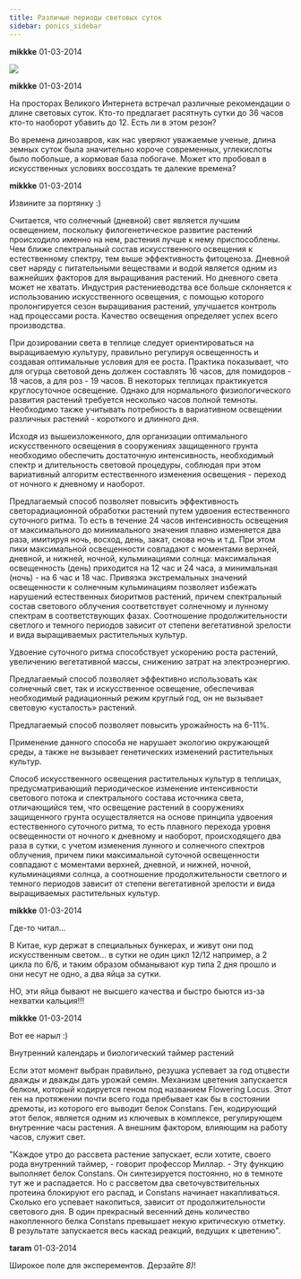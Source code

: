 ```yaml
---
title: Различые периоды световых суток
sidebar: ponics_sidebar
---
```


**mikkke** 01-03-2014

![](/imagehost/thumbs/500pxeuparkeriabw.jpg)


**mikkke** 01-03-2014

На просторах Великого Интернета встречал различные рекомендации о длине световых суток. Кто-то предлагает расятнуть сутки до 36 часов кто-то наоборот убавить до 12. Есть ли в этом резон?

Во времена динозавров, как нас уверяют уважаемые ученые, длина земных суток была значительно короче современных, углекислоты было побольше, а кормовая база побогаче. Может кто пробовал в искусственных условиях воссоздать те далекие времена? 


**mikkke** 01-03-2014

Извините за портянку :)

Считается, что солнечный (дневной) свет является лучшим освещением, поскольку филогенетическое развитие растений происходило именно на нем, растения лучше к нему приспособлены. Чем ближе спектральный состав искусственного освещения к естественному спектру, тем выше эффективность фитоценоза. Дневной свет наряду с питательными веществами и водой является одним из важнейших факторов для выращивания растений. Но дневного света может не хватать. Индустрия растениеводства все больше склоняется к использованию искусственного освещения, с помощью которого пролонгируется сезон выращивания растений, улучшается контроль над процессами роста. Качество освещения определяет успех всего производства.

При дозировании света в теплице следует ориентироваться на выращиваемую культуру, правильно регулируя освещенность и создавая оптимальные условия для ее роста. Практика показывает, что для огурца световой день должен составлять 16 часов, для помидоров - 18 часов, а для роз - 19 часов. В некоторых теплицах практикуется круглосуточное освещение. Однако для нормального физиологического развития растений требуется несколько часов полной темноты. Необходимо также учитывать потребность в вариативном освещении различных растений - короткого и длинного дня.

Исходя из вышеизложенного, для организации оптимального искусственного освещения в сооружениях защищенного грунта необходимо обеспечить достаточную интенсивность, необходимый спектр и длительность световой процедуры, соблюдая при этом вариативный алгоритм естественного изменения освещения - переход от ночного к дневному и наоборот.

Предлагаемый способ позволяет повысить эффективность светорадиационной обработки растений путем удвоения естественного суточного ритма. То есть в течение 24 часов интенсивность освещения от максимального до минимального значения плавно изменяется два раза, имитируя ночь, восход, день, закат, снова ночь и т.д. При этом пики максимальной освещенности совпадают с моментами верхней, дневной, и нижней, ночной, кульминациями солнца: максимальная освещенность (день) приходится на 12 час и 24 часа, а минимальная (ночь) - на 6 час и 18 час. Привязка экстремальных значений освещенности к солнечным кульминациям позволяет избежать нарушений естественных биоритмов растений, причем спектральный состав светового облучения соответствует солнечному и лунному спектрам в соответствующих фазах. Соотношение продолжительности светлого и темного периодов зависит от степени вегетативной зрелости и вида выращиваемых растительных культур.

Удвоение суточного ритма способствует ускорению роста растений, увеличению вегетативной массы, снижению затрат на электроэнергию.

Предлагаемый способ позволяет эффективно использовать как солнечный свет, так и искусственное освещение, обеспечивая необходимый радиационный режим круглый год, он не вызывает световую «усталость» растений.

Предлагаемый способ позволяет повысить урожайность на 6-11%.

Применение данного способа не нарушает экологию окружающей среды, а также не вызывает генетических изменений растительных культур.

Способ искусственного освещения растительных культур в теплицах, предусматривающий периодическое изменение интенсивности светового потока и спектрального состава источника света, отличающийся тем, что освещение растений в сооружениях защищенного грунта осуществляется на основе принципа удвоения естественного суточного ритма, то есть плавного перехода уровня освещенности от ночного к дневному и наоборот, происходящего два раза в сутки, с учетом изменения лунного и солнечного спектров облучения, причем пики максимальной суточной освещенности совпадают с моментами верхней, дневной, и нижней, ночной, кульминациями солнца, а соотношение продолжительности светлого и темного периодов зависит от степени вегетативной зрелости и вида выращиваемых растительных культур.


**mikkke** 01-03-2014

Где-то читал...

В Китае, кур держат в специальных бункерах, и живут они под искусственным светом... в сутки не один цикл 12/12 например, а 2 цикла по 6/6, и таким образом обманывают кур типа 2 дня прошло и они несут не одно, а два яйца за сутки.

НО, эти яйца бывают не высшего качества и быстро бьются из-за нехватки кальция!!!


**mikkke** 01-03-2014

Вот ее нарыл :)

Внутренний календарь и биологический таймер растений

Если этот момент выбран правильно, резушка успевает за год отцвести дважды и дважды дать урожай семян. Механизм цветения запускается белком, который кодируется геном под названием Flowering Locus. Этот ген на протяжении почти всего года пребывает как бы в состоянии дремоты, из которого его выводит белок Constans. Ген, кодирующий этот белок, является одним из ключевых в комплексе, регулирующем внутренние часы растения. А внешним фактором, влияющим на работу часов, служит свет.

"Каждое утро до рассвета растение запускает, если хотите, своего рода внутренний таймер, - говорит профессор Миллар. - Эту функцию выполняет белок Constans. Он синтезируется постоянно, но в темноте тут же и распадается. Но с рассветом два светочувствительных протеина блокируют его распад, и Constans начинает накапливаться. Сколько его успевает накопиться, зависит от продолжительности светового дня. В один прекрасный весенний день количество накопленного белка Constans превышает некую критическую отметку. В результате запускается весь каскад реакций, ведущих к цветению".


**taram** 01-03-2014

Широкое поле для эксперементов. Дерзайте *8)*!


